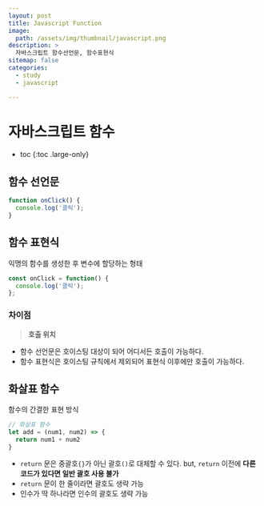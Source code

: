 ```yaml
---
layout: post
title: Javascript Function
image:
  path: /assets/img/thumbnail/javascript.png
description: >
  자바스크립트 함수선언문, 함수표현식
sitemap: false
categories:
  - study
  - javascript

---
```

# 자바스크립트 함수

* toc
{:toc .large-only}

## 함수 선언문

```javascript
function onClick() {
  console.log('클릭');
}
```

## 함수 표현식
익명의 함수를 생성한 후 변수에 할당하는 형태

```javascript
const onClick = function() {
  console.log('클릭');
};
```

### 차이점

> **호출 위치**
* 함수 선언문은 호이스팅 대상이 되어 어디서든 호출이 가능하다.
* 함수 표현식은 호이스팅 규칙에서 제외되어 표현식 이후에만 호출이 가능하다.

## 화살표 함수
함수의 간결한 표현 방식

```javascript
// 화살표 함수
let add = (num1, num2) => {
  return num1 + num2
}
```

* `return` 문은 중괄호`{}`가 아닌 괄호`()`로 대체할 수 있다. but, `return` 이전에 **다른 코드가 있다면 일반 괄호 사용 불가**
* `return` 문이 한 줄이라면 괄호도 생략 가능
* 인수가 딱 하나라면 인수의 괄호도 생략 가능
